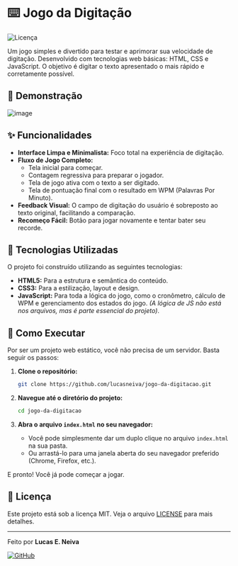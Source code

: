 # ⌨️ Jogo da Digitação

![Licença](https://img.shields.io/badge/licença-MIT-blue.svg)

Um jogo simples e divertido para testar e aprimorar sua velocidade de digitação. Desenvolvido com tecnologias web básicas: HTML, CSS e JavaScript. O objetivo é digitar o texto apresentado o mais rápido e corretamente possível.

## 📸 Demonstração

![image](https://github.com/user-attachments/assets/d1bdbd27-3a6b-4d08-b283-f4e2d43ac0df)

## ✨ Funcionalidades

- **Interface Limpa e Minimalista:** Foco total na experiência de digitação.
- **Fluxo de Jogo Completo:**
    - Tela inicial para começar.
    - Contagem regressiva para preparar o jogador.
    - Tela de jogo ativa com o texto a ser digitado.
    - Tela de pontuação final com o resultado em WPM (Palavras Por Minuto).
- **Feedback Visual:** O campo de digitação do usuário é sobreposto ao texto original, facilitando a comparação.
- **Recomeço Fácil:** Botão para jogar novamente e tentar bater seu recorde.

## 🚀 Tecnologias Utilizadas

O projeto foi construído utilizando as seguintes tecnologias:

- **HTML5:** Para a estrutura e semântica do conteúdo.
- **CSS3:** Para a estilização, layout e design.
- **JavaScript:** Para toda a lógica do jogo, como o cronômetro, cálculo de WPM e gerenciamento dos estados do jogo. _(A lógica de JS não está nos arquivos, mas é parte essencial do projeto)_.

## 🏁 Como Executar

Por ser um projeto web estático, você não precisa de um servidor. Basta seguir os passos:

1. **Clone o repositório:**
   ```bash
   git clone https://github.com/lucasneiva/jogo-da-digitacao.git
   ```

2. **Navegue até o diretório do projeto:**
   ```bash
   cd jogo-da-digitacao
   ```

3. **Abra o arquivo `index.html` no seu navegador:**
   - Você pode simplesmente dar um duplo clique no arquivo `index.html` na sua pasta.
   - Ou arrastá-lo para uma janela aberta do seu navegador preferido (Chrome, Firefox, etc.).

E pronto! Você já pode começar a jogar.

## 📝 Licença

Este projeto está sob a licença MIT. Veja o arquivo [LICENSE](LICENSE) para mais detalhes.

---

Feito por **Lucas E. Neiva**

[![GitHub](https://img.shields.io/badge/GitHub-181717?style=for-the-badge&logo=github&logoColor=white)](https://github.com/lucasneiva)
